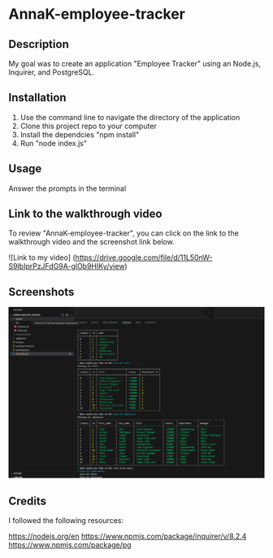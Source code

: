 # AnnaK-employee-tracker

## Description

My goal was to create an application "Employee Tracker" using an Node.js, Inquirer, and PostgreSQL.

## Installation

1. Use the command line to navigate the directory of the application
2. Clone this project repo to your computer
3. Install the dependcies "npm install"
4. Run "node index.js"

## Usage

Answer the prompts in the terminal 

## Link to the walkthrough video

To review "AnnaK-employee-tracker", you can click on the link to the walkthrough video and the screenshot link below.

![Link to my video] (https://drive.google.com/file/d/11L50nW-S9lbIprPzJFdG9A-glOb9HIKy/view)

## Screenshots

![tables_screenshot](./assets/tables_screenshot.png)

## Credits

I followed the following resources:

https://nodejs.org/en
https://www.npmjs.com/package/inquirer/v/8.2.4
https://www.npmjs.com/package/pg

